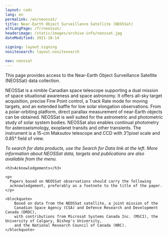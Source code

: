 ```yaml
---
layout: cadc
lang: en
permalink: /en/neossat/
title: Near-Earth Object Surveillance Satellite (NEOSSat)
altLangPage: /fr/neossat/
headerimage: /static/images/archive-info/neossat.jpg
dateModified: 2021-10-14

signing: layout.signing
nositesearch: layout.nositesearch

nav: neossat
---
```


<p>
    This page provides access to the Near-Earth Object Surveillance Satellite (NEOSSat) data collection.
</p>

<p>
    NEOSSat is a nimble Canadian space telescope supporting a dual mission of space situational awareness and
    space astronomy. It offers all-sky target acquisition, precise Fine Point control, a Track Rate mode for moving
    targets, and an extended baffle for low solar elongation observations. From a polar-orbiting platform, direct
    parallax measurement of near-Earth objects can be obtained.  NEOSSat is well suited for the astrometric and
    photometric study of solar system bodies. NEOSSat also enables continual photometry for asteroseismology,
    exoplanet transits and other transients.  The instrument is a 15-cm Maksutov telescope and CCD
    with 3”/pixel scale and 0.85&deg; field of view.
</p>

<p>
    <i>
        To search for data products, use the Search for Data link at the left. More information about
        NEOSSat data, targets and publications are also available from the menu.
    </i>
</p>

<div class="about_text">

    <h3>Acknowledgements</h3>

    <p>
      Papers based on NEOSSat observations should carry the following
      acknowledgement, preferably as a footnote to the title of the paper.
    </p>

    <blockquote>
        Based on data from the NEOSSat satellite, a joint mission of the
        Canadian Space Agency (CSA) and Defence Research and Development Canada (DRDC),
        with contributions from Microsat Systems Canada Inc. (MSCI), the University of Calgary, Bishop's University,
        and the National Research Council of Canada (NRC).
    </blockquote>
</div>
